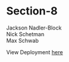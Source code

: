 # Section-8  
Jackson Nadler-Block  
Nick Schetman  
Max Schwab  
  
View Deployment [here](https://jnadler-block.github.io/Section-8/)
